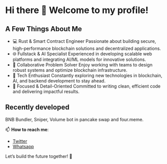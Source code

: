 # Hi there 👋 Welcome to my profile!

## A Few Things About Me

- 💻 Rust & Smart Contract Engineer
  Passionate about building secure, high-performance blockchain solutions and decentralized applications.
- 🌐 Fullstack & AI Specialist
  Experienced in developing scalable web platforms and integrating AI/ML models for innovative solutions.
- 🤝 Collaborative Problem Solver
  Enjoy working with teams to design robust systems and optimize blockchain infrastructure.
- 🚀 Tech Enthusiast
  Constantly exploring new technologies in blockchain, AI, and backend development to stay ahead.
- 🎯 Focused & Detail-Oriented
  Committed to writing clean, efficient code and delivering impactful results.

## Recently developed
BNB Bundler, Sniper, Volume bot in pancake swap and four.meme.

📫 **How to reach me**:  
- [Twitter](https://x.com/intent/follow?screen_name=gg_lvtr)  
- [Whatsapp](https://wa.me/40747156969)

Let’s build the future together! 🚀  
